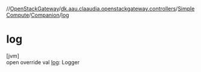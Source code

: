 //[OpenStackGateway](../../../../index.md)/[dk.aau.claaudia.openstackgateway.controllers](../../index.md)/[SimpleCompute](../index.md)/[Companion](index.md)/[log](log.md)

# log

[jvm]\
open override val [log](log.md): Logger

